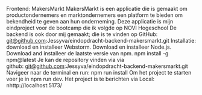 Frontend:
  MakersMarkt
  MakersMarkt is een applicatie die is gemaakt om productondernemers en marktondernemers een platform te bieden om bekendheid te geven aan hun onderneming. Deze applicatie is mijn eindproject voor de bootcamp die ik volgde op NOVI Hogeschool
  De backend is ook door mij gemaakt; die is te vinden op GitHub: git@github.com:Jessyva/eindopdracht-backend-makersmarkt.git
  Installatie: download en installeer Webstorm. Download en installeer Node.js. Download and installeer de laatste versie van npm. npm install -g npm@latest
  Je kan de repository vinden via via github: git@github.com:Jessyva/eindopdracht-backend-makersmarkt.git
  Navigeer naar de terminal en run: npm run install
  Om het project te starten voer je in npm run dev.
  Het project is te berichten via Local: nhttp://localhost:5173/

